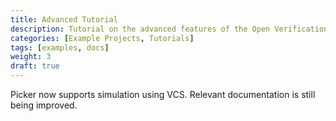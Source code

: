 ```yaml
---
title: Advanced Tutorial
description: Tutorial on the advanced features of the Open Verification Platform toolchain.
categories: [Example Projects, Tutorials]
tags: [examples, docs]
weight: 3
draft: true
---
```


Picker now supports simulation using VCS. Relevant documentation is still being improved.
